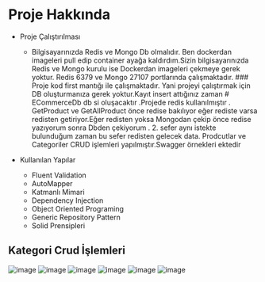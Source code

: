 # Proje Hakkında
* Proje Çalıştırılması
  *  Bilgisayarınızda Redis ve Mongo Db olmalıdır. Ben dockerdan imageleri pull edip container ayağa kaldırdım.Sizin bilgisayarınızda Redis ve Mongo kurulu ise Dockerdan imageleri çekmeye gerek yoktur. Redis 6379 ve Mongo 27107 portlarında çalışmaktadır. ### Proje kod first mantığı ile çalışmaktadır. Yani projeyi çalıştırmak için DB oluşturmanıza gerek yoktur.Kayıt insert attığınız zaman   # ECommerceDb  db si oluşacaktır .Projede redis kullanılmıştır . GetProduct ve GetAllProduct önce redise bakılıyor eğer rediste varsa redisten getiriyor.Eğer redisten yoksa Mongodan çekip önce redise yazıyorum sonra Dbden çekiyorum . 2. sefer aynı istekte bulunduğum zaman bu sefer redisten gelecek data.
Prodcutlar ve Categoriler CRUD işlemleri yapılmıştır.Swagger örnekleri ektedir
 
* Kullanılan Yapılar
  *  Fluent Validation
  *  AutoMapper
  *  Katmanlı Mimari
  *  Dependency Injection
  *  Object Oriented Programing
  *  Generic Repository Pattern
  *  Solid Prensipleri
 ## Kategori Crud İşlemleri
![image](https://user-images.githubusercontent.com/80510214/140624154-93ac8f4a-0e49-47a9-859b-821c90c716db.png)
![image](https://user-images.githubusercontent.com/80510214/140624178-969e812b-56d2-45ea-8b70-c35d28df05a1.png)
![image](https://user-images.githubusercontent.com/80510214/140624265-5f54049c-c9a8-4d78-98f2-8cea84294abf.png)
![image](https://user-images.githubusercontent.com/80510214/140624372-20dc635a-5fbd-4599-99eb-b17750142e1c.png)
![image](https://user-images.githubusercontent.com/80510214/140624379-a22247ed-733f-4844-b38a-0afca37d13c2.png)
![image](https://user-images.githubusercontent.com/80510214/140624436-02429f8b-68ca-44be-92b1-7f084afe99fc.png)




